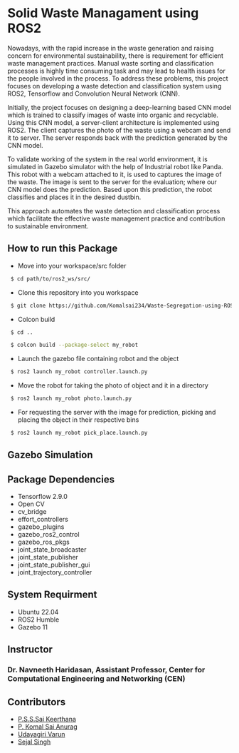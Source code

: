 
# Solid Waste Managament using ROS2

Nowadays, with the rapid increase in the waste generation and raising concern for environmental sustainability, there is requirement for efficient waste management practices. Manual waste sorting and classification processes is highly time consuming task and may lead to health issues for the people involved in the process. To address these problems, this project focuses on developing a waste detection and classification system using ROS2, Tensorflow and Convolution Neural Network (CNN). 

Initially, the project focuses on designing a deep-learning based CNN model which is trained to classify images of waste into organic and recyclable. Using this CNN model, a server-client architecture 
is implemented using ROS2. The client captures the photo of the waste using a webcam and send it to server. The server responds back with the prediction generated by the CNN model.

To validate working of the system in the real world environment, it is simulated in Gazebo simulator with the help of Industrial robot like Panda. This robot with a webcam attached to it, is used to captures the image of the waste. The image is sent to the server for the evaluation; where our CNN model does the prediction. Based upon this prediction, the robot classifies and places it in the desired dustbin.

This approach automates the waste detection and classification process which facilitate the effective waste management practice
and contribution to sustainable environment.


## How to run this Package

- Move into your workspace/src folder
```bash
 $ cd path/to/ros2_ws/src/
  ```


- Clone this repository into you workspace
```bash
 $ git clone https://github.com/Komalsai234/Waste-Segregation-using-ROS2.git
  ```


- Colcon build

```bash
 $ cd .. 

 $ colcon build --package-select my_robot
  ```


- Launch the gazebo file containing robot and the object

```bash
 $ ros2 launch my_robot controller.launch.py
  ```


- Move the robot for taking the photo of object and it in a directory

```bash
 $ ros2 launch my_robot photo.launch.py
  ```

- For requesting the server with the image for prediction, picking and placing the object in their respective bins

```bash
 $ ros2 launch my_robot pick_place.launch.py
  ```

## Gazebo Simulation





## Package Dependencies
- Tensorflow 2.9.0
- Open CV
- cv_bridge
- effort_controllers
- gazebo_plugins
- gazebo_ros2_control
- gazebo_ros_pkgs
- joint_state_broadcaster
- joint_state_publisher
- joint_state_publisher_gui
- joint_trajectory_controller



## System Requirment

- Ubuntu 22.04
- ROS2 Humble
- Gazebo 11

## Instructor

### Dr. Navneeth Haridasan, Assistant Professor, Center for Computational Engineering and Networking (CEN)


## Contributors

- [P.S.S.Sai Keerthana](https://github.com/saikeerthana234)
- [P. Komal Sai Anurag](https://www.github.com/komalsai234)
- [Udayagiri Varun](https://github.com/VarunUdayagiri)
- [Sejal Singh](https://github.com/sejal923)

